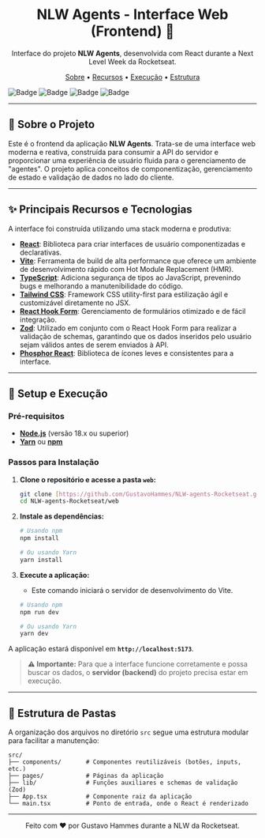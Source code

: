 <div align="center">
  <h1 align="center">NLW Agents - Interface Web (Frontend) 🎨</h1>
  <p align="center">
    Interface do projeto <strong>NLW Agents</strong>, desenvolvida com React durante a Next Level Week da Rocketseat.
  </p>
</div>

<p align="center">
  <a href="#-sobre-o-projeto">Sobre</a> •
  <a href="#-principais-recursos-e-tecnologias">Recursos</a> •
  <a href="#-setup-e-execução">Execução</a> •
  <a href="#-estrutura-de-pastas">Estrutura</a>
</p>

![Badge](https://img.shields.io/badge/Framework-React-blue?style=for-the-badge&logo=react)
![Badge](https://img.shields.io/badge/Build_Tool-Vite-purple?style=for-the-badge&logo=vite)
![Badge](https://img.shields.io/badge/Linguagem-TypeScript-blue?style=for-the-badge&logo=typescript)
![Badge](https://img.shields.io/badge/Estilização-Tailwind_CSS-cyan?style=for-the-badge&logo=tailwindcss)

---

## 📖 Sobre o Projeto

Este é o frontend da aplicação **NLW Agents**. Trata-se de uma interface web moderna e reativa, construída para consumir a API do servidor e proporcionar uma experiência de usuário fluida para o gerenciamento de "agentes". O projeto aplica conceitos de componentização, gerenciamento de estado e validação de dados no lado do cliente.

---

## ✨ Principais Recursos e Tecnologias

A interface foi construída utilizando uma stack moderna e produtiva:

-   **[React](https://reactjs.org/)**: Biblioteca para criar interfaces de usuário componentizadas e declarativas.
-   **[Vite](https://vitejs.dev/)**: Ferramenta de build de alta performance que oferece um ambiente de desenvolvimento rápido com Hot Module Replacement (HMR).
-   **[TypeScript](https://www.typescriptlang.org/)**: Adiciona segurança de tipos ao JavaScript, prevenindo bugs e melhorando a manutenibilidade do código.
-   **[Tailwind CSS](https://tailwindcss.com/)**: Framework CSS utility-first para estilização ágil e customizável diretamente no JSX.
-   **[React Hook Form](https://react-hook-form.com/)**: Gerenciamento de formulários otimizado e de fácil integração.
-   **[Zod](https://zod.dev/)**: Utilizado em conjunto com o React Hook Form para realizar a validação de schemas, garantindo que os dados inseridos pelo usuário sejam válidos antes de serem enviados à API.
-   **[Phosphor React](https://phosphoricons.com/)**: Biblioteca de ícones leves e consistentes para a interface.

---

## 🚀 Setup e Execução

### Pré-requisitos

-   **[Node.js](https://nodejs.org/en/)** (versão 18.x ou superior)
-   **[Yarn](https://yarnpkg.com/)** ou **[npm](https://www.npmjs.com/)**

### Passos para Instalação

1.  **Clone o repositório e acesse a pasta `web`:**
    ```bash
    git clone [https://github.com/GustavoHammes/NLW-agents-Rocketseat.git](https://github.com/GustavoHammes/NLW-agents-Rocketseat.git)
    cd NLW-agents-Rocketseat/web
    ```

2.  **Instale as dependências:**
    ```bash
    # Usando npm
    npm install

    # Ou usando Yarn
    yarn install
    ```

3.  **Execute a aplicação:**
    -   Este comando iniciará o servidor de desenvolvimento do Vite.
    ```bash
    # Usando npm
    npm run dev

    # Ou usando Yarn
    yarn dev
    ```

A aplicação estará disponível em **`http://localhost:5173`**.

> **⚠️ Importante:** Para que a interface funcione corretamente e possa buscar os dados, o **servidor (backend)** do projeto precisa estar em execução.

---

## 📁 Estrutura de Pastas

A organização dos arquivos no diretório `src` segue uma estrutura modular para facilitar a manutenção:
```
src/
├── components/       # Componentes reutilizáveis (botões, inputs, etc.)
├── pages/            # Páginas da aplicação
├── lib/              # Funções auxiliares e schemas de validação (Zod)
├── App.tsx           # Componente raiz da aplicação
└── main.tsx          # Ponto de entrada, onde o React é renderizado
```

---

<div align="center">
  Feito com ❤️ por Gustavo Hammes durante a NLW da Rocketseat.
</div>
